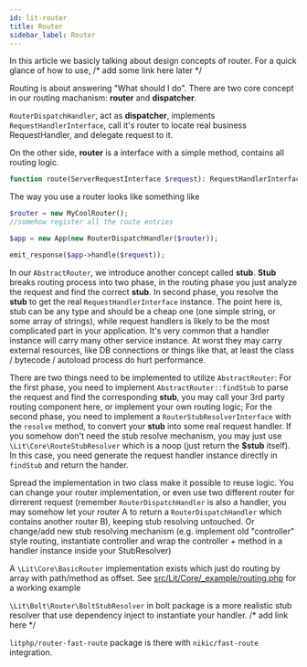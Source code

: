```yaml
---
id: lit-router
title: Router
sidebar_label: Router
---
```


In this article we basicly talking about design concepts of router. For a quick glance of how to use, /* add some link here later */


Routing is about answering "What should I do". There are two core concept in our routing machanism: **router** and **dispatcher**.

`RouterDispatchHandler`, act as **dispatcher**, implements `RequestHandlerInterface`, call it's router to locate real business RequestHandler, and delegate request to it.

On the other side, **router** is a interface with a simple method, contains all routing logic.

```php
function route(ServerRequestInterface $request): RequestHandlerInterface
```

The way you use a router looks like something like

```php
$router = new MyCoolRouter();
//somehow register all the route entries

$app = new App(new RouterDispatchHandler($router));

emit_response($app->handle($request));
```

In our `AbstractRouter`, we introduce another concept called **stub**. **Stub** breaks routing process into two phase, in the routing phase you just analyze the request and find the correct **stub**. In second phase, you resolve the **stub** to get the real `RequestHandlerInterface` instance. The point here is, stub can be any type and should be a cheap one (one simple string, or some array of strings), while request handlers is likely to be the most complicated part in your application. It's very common that a handler instance will carry many other service instance. At worst they may carry external resources, like DB connections or things like that, at least the class / bytecode / autoload process do hurt performance.

There are two things need to be implemented to utilize `AbstractRouter`: For the first phase, you need to implement `AbstractRouter::findStub` to parse the request and find the corresponding **stub**, you may call   your 3rd party routing component here, or implement your own routing logic; For the second phase, you need to implement a `RouterStubResolverInterface` with the `resolve` method, to convert your **stub** into some real request handler. If you somehow don't need the stub resolve mechanism, you may just use `\Lit\Core\RouteStubResolver` which is a noop (just return the **$stub** itself). In this case, you need generate the request handler instance directly in `findStub` and return the hander. 

Spread the implementation in two class make it possible to reuse logic. You can change your router implementation, or even use two different router for dirrerent request (remember `RouterDispatchHandler` is also a handler, you may somehow let your router A to return a `RouterDispatchHandler` which contains another router B), keeping stub resolving untouched. Or change/add new stub resolving mechanism (e.g. implement old "controller" style routing, instantiate controller and wrap the controller + method in a handler instance inside your StubResolver)

A `\Lit\Core\BasicRouter` implementation exists which just do routing by array with path/method as offset. See [src/Lit/Core/_example/routing.php](https://github.com/litphp/litphp/blob/master/src/Lit/Core/_example/routing.php) for a working example

`\Lit\Bolt\Router\BoltStubResolver` in bolt package is a more realistic stub resolver that use dependency inject to instantiate your handler. /* add link here */

`litphp/router-fast-route` package is there with `nikic/fast-route` integration.
